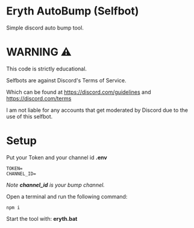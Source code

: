 # Eryth AutoBump (Selfbot)

Simple discord auto bump tool.

# WARNING ⚠️

This code is strictly educational.

Selfbots are against Discord's Terms of Service.

Which can be found at https://discord.com/guidelines and https://discord.com/terms

I am not liable for any accounts that get moderated by Discord due to the use of this selfbot.

# Setup
Put your Token and your channel id **.env**

```
TOKEN=
CHANNEL_ID=
```
*Note __channel_id__ is your bump channel.*

Open a terminal and run the following command:
```
npm i
```

Start the tool with:
**eryth.bat**
